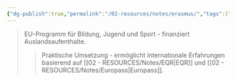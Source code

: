 ```yaml
---
{"dg-publish":true,"permalink":"/02-resources/notes/erasmus/","tags":["bildung/austausch"],"noteIcon":"","updated":"2025-08-26T16:35:24.230+02:00"}
---
```


>EU-Programm für Bildung, Jugend und Sport - finanziert Auslandsaufenthalte.
>>Praktische Umsetzung - ermöglicht internationale Erfahrungen basierend auf [[02 - RESOURCES/Notes/EQR\|EQR]] und [[02 - RESOURCES/Notes/Europass\|Europass]].